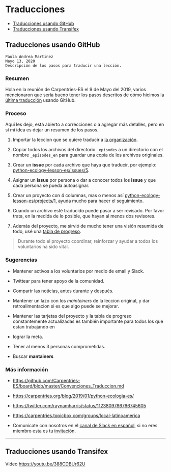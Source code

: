 # Traducciones

- [Traducciones usando GitHub](#Traducciones-usando-GitHub)
- [Traducciones usando Transifex](#Traducciones-usando-Transifex)

## Traducciones usando GitHub

```
Paula Andrea Martinez
Mayo 13, 2020
Descripción de los pasos para traducir una lección.
```
### Resumen

Hola en la reunión de Carpentries-ES el 9 de Mayo del 2019, varios mencionaron que sería bueno tener los pasos descritos de cómo hicimos la [última traducción](https://github.com/datacarpentry/python-ecology-lesson-es) usando GitHub.

### Proceso

Aquí les dejo, está abierto a correcciones o a agregar más detalles, pero en sí mi idea es dejar un resumen de los pasos.

1. Importar la leccion que se quiere traducir a [la organización](https://github.com/Carpentries-ES).

2. Copiar todos los archivos del directorio ``_episodes`` a un directorio con el nombre ``_episodes_en`` para guardar una copia de los archivos originales.

3. Crear un **issue** por cada archivo que haya que traducir, por ejemplo:
[python-ecology-lesson-es/issues/5](https://github.com/datacarpentry/python-ecology-lesson-es/issues/5).

4. Asignar un **issue** por persona o dar a conocer todos los **issue** y que
cada persona se pueda autoasignar.

5. Crear un proyecto con 4 columnas, mas o menos así
[python-ecology-lesson-es/projects/1](https://github.com/datacarpentry/python-ecology-lesson-es/projects/1), ayuda mucho para hacer el seguimiento.

6. Cuando un archivo esté traducido puede pasar a ser revisado. Por favor trata,
en la medida de lo posible, que hayan al menos dos revisores.

7. Además del proyecto, me sirvió de mucho tener una visión resumida de todo, usé una [tabla de progreso]( https://github.com/datacarpentry/python-ecology-lesson-es/blob/gh-pages/fechas-progreso.md).

> Durante todo el proyecto coordinar, reinforzar y ayudar a todos los
> voluntarios ha sido vital.

### Sugerencias

- Mantener activos a los voluntarios por medio de email y Slack.

- Twittear para tener apoyo de la comunidad.

- Compartr las noticias, antes durante y después.

- Mantener un lazo con los *mainteiners* de la leccion original, y dar retroalimentacion si es que algo puede se mejorar.

- Mantener las tarjetas del proyecto y la tabla de progreso constantemente actualizadas es también importante para todos los que estan trabajando en
- lograr la meta.

- Tener al menos 3 personas comprometidas.

- Buscar **mantainers**

### Más información

- https://github.com/Carpentries-ES/board/blob/master/Convenciones_Traduccion.md

- https://carpentries.org/blog/2019/01/python-ecologia-es/

- https://twitter.com/raynamharris/status/1123809786766745605

- https://carpentries.topicbox.com/groups/local-latinoamerica

- Comunícate con nosotros en el [canal de Slack en español](https://swcarpentry.slack.com/messages/CDZLNHSMQ), si no eres miembro esta es tu
[invitación](https://swc-slack-invite.herokuapp.com/).

---------------------------------------------------------------------------------------
## Traducciones usando Transifex

Video https://youtu.be/388CDBUr62U



